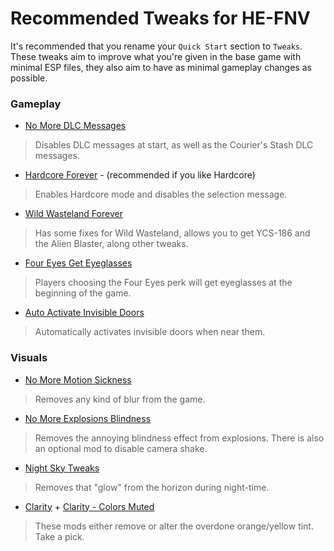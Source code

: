 # Recommended Tweaks for HE-FNV

It's recommended that you rename your `Quick Start` section to `Tweaks`. These tweaks aim to improve what you're given in the base game with minimal ESP files, they also aim to have as minimal gameplay changes as possible.

### Gameplay

- [No More DLC Messages](https://www.nexusmods.com/newvegas/mods/75686)
> Disables DLC messages at start, as well as the Courier's Stash DLC messages.
- [Hardcore Forever](https://www.nexusmods.com/newvegas/mods/75682) - (recommended if you like Hardcore)
> Enables Hardcore mode and disables the selection message.
- [Wild Wasteland Forever](https://www.nexusmods.com/newvegas/mods/71609)
> Has some fixes for Wild Wasteland, allows you to get YCS-186 and the Alien Blaster, along other tweaks.
- [Four Eyes Get Eyeglasses](https://www.nexusmods.com/newvegas/mods/69565)
> Players choosing the Four Eyes perk will get eyeglasses at the beginning of the game.
- [Auto Activate Invisible Doors](https://www.nexusmods.com/newvegas/mods/80650)
> Automatically activates invisible doors when near them.

### Visuals

- [No More Motion Sickness](https://www.nexusmods.com/newvegas/mods/73613)
> Removes any kind of blur from the game.
- [No More Explosions Blindness](https://www.nexusmods.com/newvegas/mods/73572)
> Removes the annoying blindness effect from explosions. There is also an optional mod to disable camera shake.
- [Night Sky Tweaks](https://www.nexusmods.com/newvegas/mods/73529)
> Removes that "glow" from the horizon during night-time.
- [Clarity](https://www.nexusmods.com/newvegas/mods/62481) + [Clarity - Colors Muted](https://www.nexusmods.com/newvegas/mods/80121)
> These mods either remove or alter the overdone orange/yellow tint. Take a pick.
